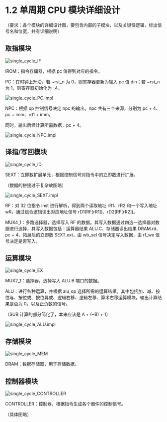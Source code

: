 # 1.2 单周期 CPU 模块详细设计

（要求：各个模块的详细设计图，要包含内部的子模块，以及关键性逻辑，标出信号名和位宽，并有详细说明）

## 取指模块

![single_cycle_IF](../_images/single_cycle_IF.png)

IROM：指令存储器，根据 pc 值得到对应的指令。

PC：在时钟上升沿，若 ~rst_n 为 0，则寄存器更新为输入 pc 值 din；若 ~rst_n 为 1，则寄存器初始化为 -4。

![single_cycle_PC.impl](../_images/single_cycle_PC.impl.png)

NPC：根据 op 控制信号决定 npc 的输出。npc 共有三个来源，分别为 pc + 4、 pc + imm、rd1 + imm。

同时，输出后续计算所需数据：pc + 4。

![single_cycle_NPC.impl](../_images/single_cycle_NPC.impl.png)

## 译指/写回模块

![single_cycle_ID](../_images/single_cycle_ID.png)

SEXT：立即数扩展单元，根据控制信号对指令中的立即数进行扩展。

（数据的拼接过于复杂故图略）

![single_cycle_SEXT.impl](../_images/single_cycle_SEXT.impl.png)

RF：对 32 位指令 inst 进行解析，得到两个读取地址 rR1、rR2 和一个写入地址 wR，通过组合逻辑读出对应地址信号 rD1(RF[rR1])、rD2(RF[rR2])。

MUX4_1：多路选择器，选择写入 RF 的数据。其写入数据通过四选一选择器对数据进行选择，其写入数据包括：运算器结果 ALU.C、存储器读出结果 DRAM.rd、pc + 4、拓展后的立即数 SEXT.ext，由 wb_sel 信号决定写入数据，由 rf_we 信号决定是否写入。

## 运算模块

![single_cycle_EX](../_images/single_cycle_EX.png)

MUX2_1：选择器，选择写入 ALU.B 端口的数据。

ALU：进行各种运算，并根据 alu_op 选择所需的运算结果。其中包括加、减、按位与、按位或、按位异或、逻辑右移、逻辑左移、算术右移运算模块。输出计算结果是否为 0，以及正负数的信号。

（SUB 计算的部分简化了，本来应该是 A + (~B) + 1）

![single_cycle_ALU.impl](../_images/single_cycle_ALU.impl.png)

## 存储模块

![single_cycle_MEM](../_images/single_cycle_MEM.png)

DRAM：数据存储器，用于存储数据。

## 控制器模块

![single_cycle_CONTROLLER](../_images/single_cycle_CONTROLLER.png)

CONTROLLER：控制器，根据指令生成各个器件的控制信号。

（具体图略）